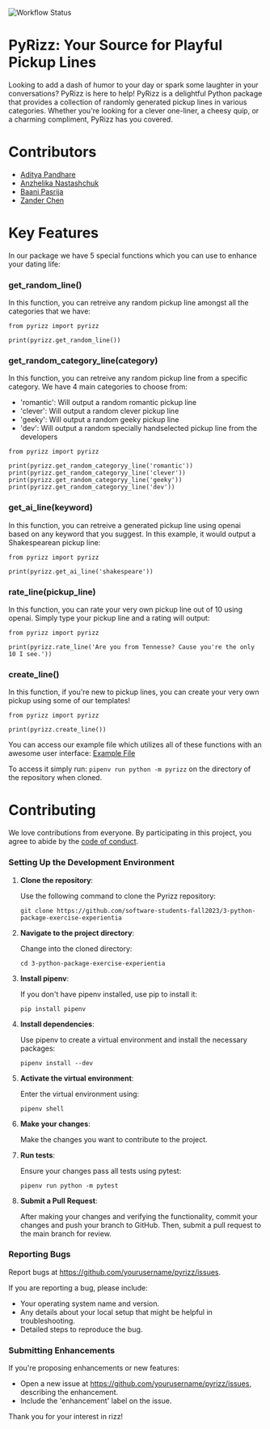 ![Workflow Status](https://github.com/software-students-fall2023/3-python-package-exercise-experientia/actions/workflows/python.yml/badge.svg)

# PyRizz: Your Source for Playful Pickup Lines
Looking to add a dash of humor to your day or spark some laughter in your conversations? PyRizz is here to help! PyRizz is a delightful Python package that provides a collection of randomly generated pickup lines in various categories. Whether you're looking for a clever one-liner, a cheesy quip, or a charming compliment, PyRizz has you covered.

# Contributors 
- [Aditya Pandhare](https://github.com/awesomeadi00)
- [Anzhelika Nastashchuk](https://github.com/annsts)
- [Baani Pasrija](https://github.com/zeepxnflrp)
- [Zander Chen](https://github.com/ccczy-czy)

# Key Features

In our package we have 5 special functions which you can use to enhance your dating life: 

### get_random_line()

In this function, you can retreive any random pickup line amongst all the categories that we have: 

```
from pyrizz import pyrizz

print(pyrizz.get_random_line())
```

### get_random_category_line(category)

In this function, you can retreive any random pickup line from a specific category. We have 4 main categories to choose from: 
- 'romantic': Will output a random romantic pickup line
- 'clever': Will output a random clever pickup line
- 'geeky': Will output a random geeky pickup line
- 'dev': Will output a random specially handselected pickup line from the developers

```
from pyrizz import pyrizz

print(pyrizz.get_random_categoryy_line('romantic'))
print(pyrizz.get_random_categoryy_line('clever'))
print(pyrizz.get_random_categoryy_line('geeky'))
print(pyrizz.get_random_categoryy_line('dev'))
```

### get_ai_line(keyword)

In this function, you can retreive a generated pickup line using openai based on any keyword that you suggest. In this example, it would output a Shakespearean pickup line: 

```
from pyrizz import pyrizz

print(pyrizz.get_ai_line('shakespeare'))
```

### rate_line(pickup_line)

In this function, you can rate your very own pickup line out of 10 using openai. Simply type your pickup line and a rating will output: 

```
from pyrizz import pyrizz

print(pyrizz.rate_line('Are you from Tennesse? Cause you're the only 10 I see.'))
```

### create_line()

In this function, if you're new to pickup lines, you can create your very own pickup using some of our templates!
```
from pyrizz import pyrizz

print(pyrizz.create_line())
```

You can access our example file which utilizes all of these functions with an awesome user interface: 
[Example File](https://github.com/software-students-fall2023/3-python-package-exercise-experientia/blob/main/src/pyrizz/__main__.py)

To access it simply run: `pipenv run python -m pyrizz` on the directory of the repository when cloned. 

# Contributing

We love contributions from everyone. By participating in this project, you agree to abide by the [code of conduct](https://github.com/eads/generic-code-of-conduct.git).

### Setting Up the Development Environment

1. **Clone the repository**:

    Use the following command to clone the Pyrizz repository:

    ```shell
    git clone https://github.com/software-students-fall2023/3-python-package-exercise-experientia
    ```

2. **Navigate to the project directory**:

    Change into the cloned directory:

    ```shell
    cd 3-python-package-exercise-experientia
    ```

3. **Install pipenv**:

    If you don't have pipenv installed, use pip to install it:

    ```shell
    pip install pipenv
    ```

4. **Install dependencies**:

    Use pipenv to create a virtual environment and install the necessary packages:

    ```shell
    pipenv install --dev
    ```

5. **Activate the virtual environment**:

    Enter the virtual environment using:

    ```shell
    pipenv shell
    ```

6. **Make your changes**:

    Make the changes you want to contribute to the project.

7. **Run tests**:

    Ensure your changes pass all tests using pytest:

    ```shell
    pipenv run python -m pytest
    ```

8. **Submit a Pull Request**:

    After making your changes and verifying the functionality, commit your changes and push your branch to GitHub. Then, submit a pull request to the main branch for review.

### Reporting Bugs

Report bugs at https://github.com/yourusername/pyrizz/issues.

If you are reporting a bug, please include:

* Your operating system name and version.
* Any details about your local setup that might be helpful in troubleshooting.
* Detailed steps to reproduce the bug.

### Submitting Enhancements

If you're proposing enhancements or new features:

* Open a new issue at https://github.com/yourusername/pyrizz/issues, describing the enhancement.
* Include the 'enhancement' label on the issue.

Thank you for your interest in rizz! 
